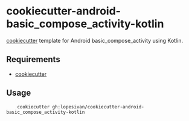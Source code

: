 # cookiecutter-android-basic_compose_activity-kotlin

[cookiecutter](https://github.com/lopesivan/cookiecutter-android-basic_compose_activity-kotlin) template for Android basic_compose_activity using Kotlin.

## Requirements

- [cookiecutter](https://github.com/cookiecutter/cookiecutter)

## Usage

```
	cookiecutter gh:lopesivan/cookiecutter-android-basic_compose_activity-kotlin
```
